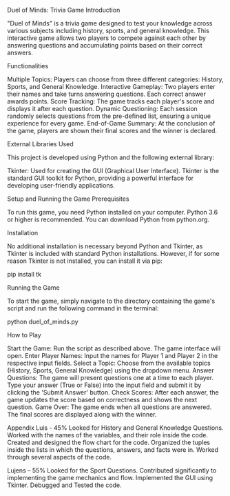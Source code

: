 Duel of Minds: Trivia Game
Introduction

"Duel of Minds" is a trivia game designed to test your knowledge across various subjects including history, sports, and general knowledge. This interactive game allows two players to compete against each other by answering questions and accumulating points based on their correct answers.

Functionalities

   Multiple Topics: Players can choose from three different categories: History, Sports, and General Knowledge.
    Interactive Gameplay: Two players enter their names and take turns answering questions. Each correct answer awards points.
    Score Tracking: The game tracks each player's score and displays it after each question.
    Dynamic Questioning: Each session randomly selects questions from the pre-defined list, ensuring a unique experience for every game.
    End-of-Game Summary: At the conclusion of the game, players are shown their final scores and the winner is declared.

External Libraries Used

This project is developed using Python and the following external library:

Tkinter: Used for creating the GUI (Graphical User Interface). Tkinter is the standard GUI toolkit for Python, providing a powerful interface for developing user-friendly applications.

Setup and Running the Game
Prerequisites

To run this game, you need Python installed on your computer. Python 3.6 or higher is recommended. You can download Python from python.org.

Installation

No additional installation is necessary beyond Python and Tkinter, as Tkinter is included with standard Python installations. However, if for some reason Tkinter is not installed, you can install it via pip:


pip install tk

Running the Game

To start the game, simply navigate to the directory containing the game's script and run the following command in the terminal:


python duel_of_minds.py

How to Play

   Start the Game: Run the script as described above. The game interface will open.
    Enter Player Names: Input the names for Player 1 and Player 2 in the respective input fields.
    Select a Topic: Choose from the available topics (History, Sports, General Knowledge) using the dropdown menu.
    Answer Questions: The game will present questions one at a time to each player. Type your answer (True or False) into the input field and submit it by clicking the 'Submit Answer' button.
    Check Scores: After each answer, the game updates the score based on correctness and shows the next question.
    Game Over: The game ends when all questions are answered. The final scores are displayed along with the winner.

Appendix
Luis - 45%
Looked for History and General Knowledge Questions.
Worked with the names of the variables, and their role inside the code.
Created and designed the flow chart for the code.
Organized the tuples inside the lists in which the questions, answers, and facts were in.
Worked through several aspects of the code.

Lujens – 55%
Looked for the Sport Questions.
Contributed significantly to implementing the game mechanics and flow.
Implemented the GUI using Tkinter.
Debugged and Tested the code.



